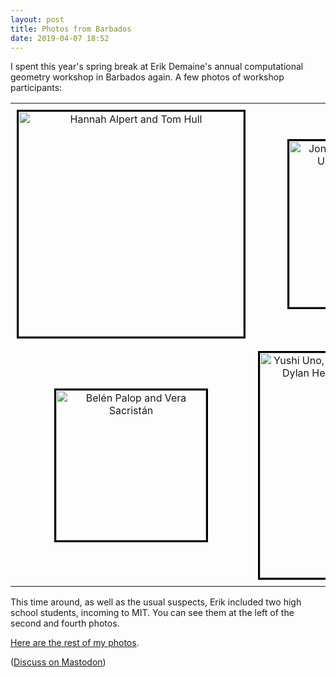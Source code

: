 ```yaml
---
layout: post
title: Photos from Barbados
date: 2019-04-07 18:52
---
```

I spent this year's spring break at Erik Demaine's annual computational geometry workshop in Barbados again. A few photos of workshop participants:

<div><table style="margin-left:auto;margin-right:auto">
<tr style="text-align:center;vertical-align:middle">
<td style="padding:10px"><img src="http://www.ics.uci.edu/~eppstein/pix/bellairs19/9-m.jpg" alt="Hannah Alpert and Tom Hull" width="360" style="border-style:solid;border-color:black;" /></td>
<td style="padding:10px"><img src="http://www.ics.uci.edu/~eppstein/pix/bellairs19/13-m.jpg" alt="Jonathan Shoemaker, Ryuhei Uehara, and Bob Hearn" width="266" style="border-style:solid;border-color:black;" /></td>
</tr><tr style="text-align:center;vertical-align:middle">
<td style="padding:10px"><img src="http://www.ics.uci.edu/~eppstein/pix/bellairs19/26-m.jpg" alt="Belén Palop and Vera Sacristán" width="240" style="border-style:solid;border-color:black;" /></td>
<td style="padding:10px"><img src="http://www.ics.uci.edu/~eppstein/pix/bellairs19/10-m.jpg" alt="Yushi Uno, Walker Anderson, Ryan Williams, Dylan Hendrickson, and Jayson Lynch" width="360" style="border-style:solid;border-color:black;" /></td>
</tr></table></div>

This time around, as well as the usual suspects, Erik included two high school students, incoming to MIT. You can see them at the left of the second and fourth photos.

[Here are the rest of my photos](http://www.ics.uci.edu/~eppstein/pix/bellairs19/index.html).

([Discuss on Mastodon](https://mathstodon.xyz/@11011110/101888686019377462))